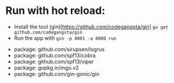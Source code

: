 # Run with hot reload:

* Install the tool (gin)[https://github.com/codegangsta/gin] `go get github.com/codegangsta/gin`
* Run the app with `gin -p 8001 -a 8080 run`


- package: github.com/sirupsen/logrus
- package: github.com/spf13/cobra
- package: github.com/spf13/viper
- package: gopkg.in/mgo.v2
- package: github.com/gin-gonic/gin